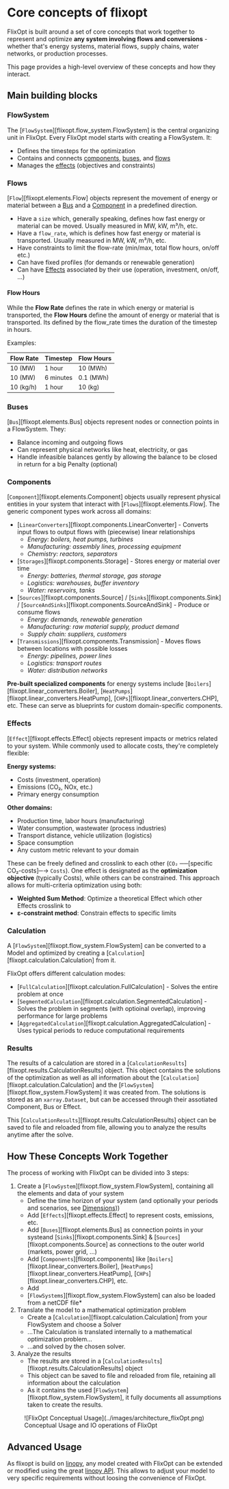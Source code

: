 # Core concepts of flixopt

FlixOpt is built around a set of core concepts that work together to represent and optimize **any system involving flows and conversions** - whether that's energy systems, material flows, supply chains, water networks, or production processes.

This page provides a high-level overview of these concepts and how they interact.

## Main building blocks

### FlowSystem

The [`FlowSystem`][flixopt.flow_system.FlowSystem] is the central organizing unit in FlixOpt.
Every FlixOpt model starts with creating a FlowSystem. It:

- Defines the timesteps for the optimization
- Contains and connects [components](#components), [buses](#buses), and [flows](#flows)
- Manages the [effects](#effects) (objectives and constraints)

### Flows

[`Flow`][flixopt.elements.Flow] objects represent the movement of energy or material between a [Bus](#buses) and a [Component](#components) in a predefined direction.

- Have a `size` which, generally speaking, defines how fast energy or material can be moved. Usually measured in MW, kW, m³/h, etc.
- Have a `flow_rate`, which is defines how fast energy or material is transported. Usually measured in MW, kW, m³/h, etc.
- Have constraints to limit the flow-rate (min/max, total flow hours, on/off etc.)
- Can have fixed profiles (for demands or renewable generation)
- Can have [Effects](#effects) associated by their use (operation, investment, on/off, ...)

#### Flow Hours
While the **Flow Rate** defines the rate in which energy or material is transported, the **Flow Hours** define the amount of energy or material that is transported.
Its defined by the flow_rate times the duration of the timestep in hours.

Examples:

| Flow Rate | Timestep | Flow Hours |
|-----------|----------|------------|
| 10 (MW)   | 1 hour   | 10 (MWh)   |
| 10 (MW)   | 6 minutes | 0.1 (MWh) |
| 10 (kg/h) | 1 hour   | 10 (kg)    |

### Buses

[`Bus`][flixopt.elements.Bus] objects represent nodes or connection points in a FlowSystem. They:

- Balance incoming and outgoing flows
- Can represent physical networks like heat, electricity, or gas
- Handle infeasible balances gently by allowing the balance to be closed in return for a big Penalty (optional)

### Components

[`Component`][flixopt.elements.Component] objects usually represent physical entities in your system that interact with [`Flows`][flixopt.elements.Flow]. The generic component types work across all domains:

- [`LinearConverters`][flixopt.components.LinearConverter] - Converts input flows to output flows with (piecewise) linear relationships
  - *Energy: boilers, heat pumps, turbines*
  - *Manufacturing: assembly lines, processing equipment*
  - *Chemistry: reactors, separators*
- [`Storages`][flixopt.components.Storage] - Stores energy or material over time
  - *Energy: batteries, thermal storage, gas storage*
  - *Logistics: warehouses, buffer inventory*
  - *Water: reservoirs, tanks*
- [`Sources`][flixopt.components.Source] / [`Sinks`][flixopt.components.Sink] / [`SourceAndSinks`][flixopt.components.SourceAndSink] - Produce or consume flows
  - *Energy: demands, renewable generation*
  - *Manufacturing: raw material supply, product demand*
  - *Supply chain: suppliers, customers*
- [`Transmissions`][flixopt.components.Transmission] - Moves flows between locations with possible losses
  - *Energy: pipelines, power lines*
  - *Logistics: transport routes*
  - *Water: distribution networks*

**Pre-built specialized components** for energy systems include [`Boilers`][flixopt.linear_converters.Boiler], [`HeatPumps`][flixopt.linear_converters.HeatPump], [`CHPs`][flixopt.linear_converters.CHP], etc. These can serve as blueprints for custom domain-specific components.

### Effects

[`Effect`][flixopt.effects.Effect] objects represent impacts or metrics related to your system. While commonly used to allocate costs, they're completely flexible:

**Energy systems:**
- Costs (investment, operation)
- Emissions (CO₂, NOx, etc.)
- Primary energy consumption

**Other domains:**
- Production time, labor hours (manufacturing)
- Water consumption, wastewater (process industries)
- Transport distance, vehicle utilization (logistics)
- Space consumption
- Any custom metric relevant to your domain

These can be freely defined and crosslink to each other (`CO₂` ──[specific CO₂-costs]─→ `Costs`).
One effect is designated as the **optimization objective** (typically Costs), while others can be constrained.
This approach allows for multi-criteria optimization using both:

 - **Weighted Sum Method**: Optimize a theoretical Effect which other Effects crosslink to
 - **ε-constraint method**: Constrain effects to specific limits

### Calculation

A [`FlowSystem`][flixopt.flow_system.FlowSystem] can be converted to a Model and optimized by creating a [`Calculation`][flixopt.calculation.Calculation] from it.

FlixOpt offers different calculation modes:

- [`FullCalculation`][flixopt.calculation.FullCalculation] - Solves the entire problem at once
- [`SegmentedCalculation`][flixopt.calculation.SegmentedCalculation] - Solves the problem in segments (with optioinal overlap), improving performance for large problems
- [`AggregatedCalculation`][flixopt.calculation.AggregatedCalculation] - Uses typical periods to reduce computational requirements

### Results

The results of a calculation are stored in a [`CalculationResults`][flixopt.results.CalculationResults] object.
This object contains the solutions of the optimization as well as all information about the [`Calculation`][flixopt.calculation.Calculation] and the [`FlowSystem`][flixopt.flow_system.FlowSystem] it was created from.
The solutions is stored as an `xarray.Dataset`, but can be accessed through their assotiated Component, Bus or Effect.

This [`CalculationResults`][flixopt.results.CalculationResults] object can be saved to file and reloaded from file, allowing you to analyze the results anytime after the solve.

## How These Concepts Work Together

The process of working with FlixOpt can be divided into 3 steps:

1. Create a [`FlowSystem`][flixopt.flow_system.FlowSystem], containing all the elements and data of your system
     -  Define the time horizon of your system (and optionally your periods and scenarios, see [Dimensions](mathematical-notation/dimensions.md)))
     -  Add [`Effects`][flixopt.effects.Effect] to represent costs, emissions, etc.
     -  Add [`Buses`][flixopt.elements.Bus] as connection points in your systeand [`Sinks`][flixopt.components.Sink] & [`Sources`][flixopt.components.Source] as connections to the outer world (markets, power grid, ...)
     -  Add [`Components`][flixopt.components] like [`Boilers`][flixopt.linear_converters.Boiler], [`HeatPumps`][flixopt.linear_converters.HeatPump], [`CHPs`][flixopt.linear_converters.CHP], etc.
     -  Add
     - [`FlowSystems`][flixopt.flow_system.FlowSystem] can also be loaded from a netCDF file*
2. Translate the model to a mathematical optimization problem
     - Create a [`Calculation`][flixopt.calculation.Calculation] from your FlowSystem and choose a Solver
     - ...The Calculation is translated internally to a mathematical optimization problem...
     - ...and solved by the chosen solver.
3. Analyze the results
     - The results are stored in a [`CalculationResults`][flixopt.results.CalculationResults] object
     - This object can be saved to file and reloaded from file, retaining all information about the calculation
     - As it contains the used [`FlowSystem`][flixopt.flow_system.FlowSystem], it fully documents all assumptions taken to create the results.

<figure markdown>
  ![FlixOpt Conceptual Usage](../images/architecture_flixOpt.png)
  <figcaption>Conceptual Usage and IO operations of FlixOpt</figcaption>
</figure>

## Advanced Usage
As flixopt is build on [linopy](https://github.com/PyPSA/linopy), any model created with FlixOpt can be extended or modified using the great [linopy API](https://linopy.readthedocs.io/en/latest/api.html).
This allows to adjust your model to very specific requirements without loosing the convenience of FlixOpt.

<!--## Next Steps-->
<!---->
<!--Now that you understand the basic concepts, learn more about each one:-->
<!---->
<!--- [FlowSystem](api/flow_system.md) - Time series and system organization-->
<!--- [Components](api/components.md) - Available component types and how to use them-->
<!--- [Effects](apieffects.md) - Costs, emissions, and other impacts-->
<!--- [Calculation Modes](api/calculation.md) - Different approaches to solving your model-->
